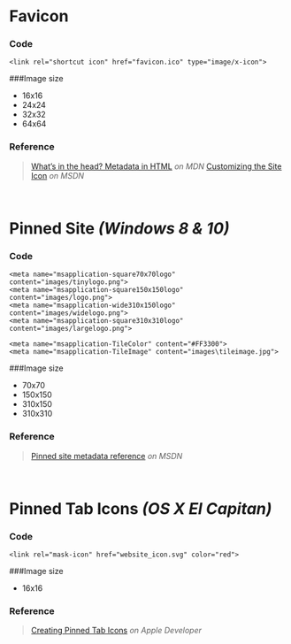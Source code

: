 # Favicon
### Code
```
<link rel="shortcut icon" href="favicon.ico" type="image/x-icon">
```

###Image size
- 16x16
- 24x24
- 32x32
- 64x64

### Reference
> [What’s in the head? Metadata in HTML](https://developer.mozilla.org/en-US/docs/Learn/HTML/Introduction_to_HTML/The_head_metadata_in_HTML#Adding_custom_icons_to_your_site) _on MDN_
> [Customizing the Site Icon](https://msdn.microsoft.com/en-us/library/gg491740(v=vs.85).aspx) _on MSDN_

<br />

# Pinned Site _(Windows 8 & 10)_
### Code
```
<meta name="msapplication-square70x70logo" content="images/tinylogo.png">
<meta name="msapplication-square150x150logo" content="images/logo.png">
<meta name="msapplication-wide310x150logo" content="images/widelogo.png">
<meta name="msapplication-square310x310logo" content="images/largelogo.png">
```
```
<meta name="msapplication-TileColor" content="#FF3300">
<meta name="msapplication-TileImage" content="images\tileimage.jpg">
```

###Image size
- 70x70
- 150x150
- 310x150
- 310x310

### Reference
> [Pinned site metadata reference](https://msdn.microsoft.com/en-us/library/dn255024(v=vs.85).aspx) _on MSDN_


<br />

# Pinned Tab Icons _(OS X El Capitan)_
### Code

```
<link rel="mask-icon" href="website_icon.svg" color="red">
```

###Image size
- 16x16

### Reference
> [Creating Pinned Tab Icons](https://developer.apple.com/library/content/documentation/AppleApplications/Reference/SafariWebContent/pinnedTabs/pinnedTabs.html) _on Apple Developer_
